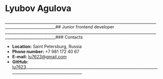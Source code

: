 # **Lyubov Agulova**
________________________________________________________________________________________________________## Junior frontend developer
________________________________________________________________________________________________________### Contacts
* **Location:** Saint Petersburg, Russia
* **Phone number:** +7 981 172 40 67
* **E-mail:** lu7623@gmail.com
* **GitHub:** [lu7623](https://github.com/lu7623)________________________________________________________________________________________________________

